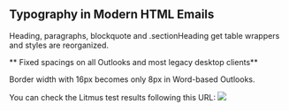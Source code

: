 ## Typography in Modern HTML Emails

Heading, paragraphs, blockquote and .sectionHeading get table wrappers and styles are reorganized.

** Fixed spacings on all Outlooks and most legacy desktop clients**



Border width with 16px becomes only 8px in Word-based Outlooks.


You can check the Litmus test results following this URL:
![](https://litmus.com/checklist/emails/public/4e18ce2)